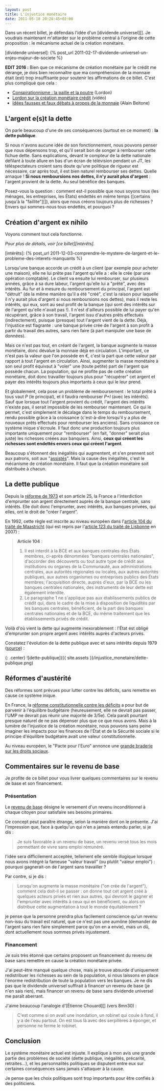 ```yaml
---
layout: post
title: L'injustice monétaire
date: 2011-05-10 20:28:45+02:00
---
```


Dans un récent billet, je défendais l'idée d'un [dividende universel][]. Je
voudrais maintenant m'attarder sur le problème central à l'origine de cette
proposition : le mécanisme actuel de la création monétaire.

[dividende universel]: {% post_url 2011-02-17-dividende-universel-un-enjeu-majeur-de-societe %}

**EDIT 2016 :** Bien que ce mécanisme de création monétaire par le crédit me
dérange, je dois bien reconnaître que ma compréhension de la monnaie était (est)
trop insuffisante pour soutenir les affirmations de ce billet. C'est plus
compliqué que cela :

 - [Conspirationnisme : la paille et la poutre](http://blog.mondediplo.net/2012-08-24-Conspirationnisme-la-paille-et-la-poutre) (Lordon)
 - [Lordon sur la création monétaire crédit](https://www.youtube.com/watch?v=E6-x5lJD8K4&t=1h16m21s) (vidéo)
 - [Idées fausses et faux débats à propos de la monnaie](https://www.scribd.com/doc/85967606/Alain-Beitone-Ide-es-fausses-et-faux-de-bats-a-propos-de-la-monnaie-Re-flexion-a-partir-de-la-loi-de-1973) (Alain Beitone)


## L'argent e(s)t la dette

On parle beaucoup d'une de ses conséquences (surtout en ce moment) : **la dette
publique**.

Si nous n'avons aucune idée de son fonctionnement, nous pouvons penser que nous
dépensons trop, et qu'il serait bon de songer à rembourser cette fichue dette.
Sans explications, devant le compteur de la dette nationale défilant à toute
allure en bas d'un écran de télévision pendant un JT, les téléspectateurs
croient sans doute qu'une politique de rigueur est nécessaire, car après tout,
il est bien naturel rembourser ses dettes. Quelle arnaque ! **Si nous
remboursions nos dettes, il n'y aurait plus d'argent** : l'argent provient de la
dette. Au seul bénéfice des banques.

Posez-vous la question : comment est-il possible que nous soyons tous (les
ménages, les entreprises, les États) endettés en même temps ([certains jusqu'à
la "faillite"][]), alors que nous créons toujours plus de richesses ? Envers qui
sommes-nous tous endettés, et pourquoi ?

[faillite]: http://www.20minutes.fr/article/708913/economie-pourquoi-grece-pourrait-faire-faillite


## Création d'argent ex nihilo

Voyons comment tout cela fonctionne.

_Pour plus de détails, voir [ce billet][intérêts]._

[intérêts]: {% post_url 2011-12-03-comprendre-le-mystere-de-largent-et-le-probleme-des-interets-manquants %}

Lorsqu'une banque accorde un crédit à un client (par exemple pour acheter une
maison), elle ne lui prête pas l'argent qu'elle a : elle le crée (par une
opération comptable). Le client va ensuite lui rembourser, sur plusieurs années,
grâce à sa dure labeur, l'argent qu'elle lui a "prêté", avec des intérêts. Au
fur et à mesure du remboursement du principal, l'argent est "détruit" (de la
même manière qu'il a été "créé", c'est la raison pour laquelle il n'y aurait
plus d'argent si nous remboursions nos dettes), mais il reste les intérêts, qui
eux, sont au seul profit de la banque (qui sont des intérêts sur de l'argent
qu'elle n'avait pas !). Il n'est d'ailleurs possible de lui payer qu'en
récupérant, grâce à son travail, l'argent issu d'autres prêts effectués
(indirectement), puisque (presque) tout l'argent vient de la dette. Déjà,
l'injustice est flagrante : une banque privée crée de l'argent à son profit à
partir du travail des autres, sans rien faire (à part manipuler une base de
données).

Mais ce n'est pas tout, en créant de l'argent, la banque augmente la masse
monétaire, donc dévalue la monnaie déjà en circulation. L'important, ce n'est
pas la valeur que l'on possède en €, c'est la part que cette valeur par rapport
à tout l'argent en circulation. Ainsi, augmenter la masse monétaire à son seul
profit équivaut à "voler" une (toute petite) part de l'argent que possède
chacun. La population, qui ne profite pas de cette création monétaire, doit donc
travailler toujours plus pour "récupérer" cet argent et payer des intérêts
toujours plus importants à ceux qui le leur prend.

Et globalement, cela pose un problème de remboursement : le total prêté à tous
vaut _P_ (le principal), et il faudra rembourser _P+I_ (avec les intérêts). Sauf
que lorsque tout l'argent provient du crédit, l'argent des intérêts n'existe
pas, il serait impossible de les rembourser maintenant. Ce qui le permet, c'est
simplement le décalage dans le temps du remboursement, rendu possible grâce à la
croissance (c'est-à-dire lorsqu'il y a plus de nouveaux prêts effectués pour
rembourser les anciens). Sans croissance ce système inique s'écroule. Il faut
donc une production toujours plus importante uniquement pour "rembourser" (en
fait, "donner" serait plus juste) les richesses créées aux banquiers. Ainsi,
**ceux qui créent les richesses sont endettés envers ceux qui créent l'argent**.

Beaucoup s'étonnent des inégalités qui augmentent, et s'en prennent soit aux
patrons, soit aux "[assistés][]". Mais la cause des inégalités, c'est le
mécanisme de création monétaire. Il faut que la création monétaire soit
distribuée à chacun.

[assistés]: http://lexpansion.lexpress.fr/economie/assistanat-wauquiez-est-il-credible_255196.html


## La dette publique

Depuis la [réforme de 1973][1973] et son article 25, la France a l'interdiction
d'emprunter son argent directement auprès de la banque centrale, sans intérêts.
Elle doit donc l'emprunter, avec intérêts, aux banques privées, qui elles, ont
le droit de "créer l'argent".

[1973]: http://fr.wikipedia.org/wiki/Loi_n%C2%B073-7_du_3_janvier_1973_sur_la_Banque_de_France

En 1992, cette règle est inscrite au niveau européen dans l'[article 104 du
traité de Maastricht][maastricht] (qui est repris par l'[article 123 du traité
de Lisbonne][lisbonne] en 2007) :

[maastricht]: http://eur-lex.europa.eu/fr/treaties/dat/11992M/htm/11992M.html
[lisbonne]: http://eur-lex.europa.eu/LexUriServ/LexUriServ.do?uri=OJ:C:2010:083:0047:0200:FR:PDF


> **Article 104** :
>
> 1. Il est interdit à la BCE et aux banques centrales des États membres,
> ci-après dénommées "banques centrales nationales", d'accorder des découverts
> ou tout autre type de crédit aux institutions ou organes de la Communauté, aux
> administrations centrales, aux autorités régionales ou locales, aux autres
> autorités publiques, aux autres organismes ou entreprises publics des États
> membres; l'acquisition directe, auprès d'eux, par la BCE ou les banques
> centrales nationales, des instruments de leur dette est également interdite.
> 2. Le paragraphe 1 ne s'applique pas aux établissements publics de crédit qui,
> dans le cadre de la mise à disposition de liquidités par les banques
> centrales, bénéficient, de la part des banques centrales nationales et de la
> BCE, du même traitement que les établissements privés de crédit.

Voilà d'où vient la dette qui augmente inexorablement : l'État est obligé
d'emprunter son propre argent avec intérêts auprès d'acteurs privés.

Constatez l'évolution de la dette publique avec et sans intérêts depuis 1979
([source][dette]) :

{: .center}
![dette-publique]({{ site.assets }}/injustice_monetaire/dette-publique.png)

[dette]: http://www.societal.org/docs/dette-publique.htm



## Réformes d'austérité

Des réformes sont prévues pour lutter contre les déficits, sans remettre en
cause ce système inique.

En France, la [réforme constitutionnelle contre les
déficits][reforme-constitutionnelle] a pour but de parvenir à l'équilibre
budgétaire (heureusement, elle ne devrait pas passer, l'UMP ne devrait pas
réunir une majorité de 3/5e). Cela paraît pourtant presque naturel de ne pas
dépenser plus que ce que nous avons. Mais à la lumière de l'injustice de la
création monétaire, nous pouvons sans peine imaginer les impacts pour les
finances de l'État et de la Sécurité sociale si le principe d'équilibre
budgétaire avait une valeur constitutionnelle.

[reforme-constitutionnelle]: http://www.lepoint.fr/politique/reforme-constitutionnelle-contre-les-deficits-passe-d-armes-gouvernement-ps-03-05-2011-1326421_20.php

Au niveau européen, le "Pacte pour l'Euro" annonce une [grande braderie sur les
droits sociaux][braderie].

[braderie]: http://dessousdebruxelles.ellynn.fr/spip.php?article146


## Commentaires sur le revenu de base

Je profite de ce billet pour vous livrer quelques commentaires sur le revenu de
base et son financement.


### Présentation

Le [revenu de base][] désigne le versement d'un revenu inconditionnel à chaque
citoyen pour satisfaire ses besoins primaires.

[revenu de base]: http://fr.wikipedia.org/wiki/Allocation_universelle

Ce concept peut paraître étrange, selon la manière dont on le présente. J'ai
l'impression que, face à quelqu'un qui n'en a jamais entendu parler, si je dis :

> Je suis favorable à un revenu de base, un revenu versé tous les mois
> permettant de vivre sans emploi rémunéré.

l'idée sera difficilement acceptée, tellement elle semble illogique lorsque nous
avons intégré la fameuse "valeur travail" (ou plutôt "valeur emploi") : pourquoi
gagnerait-on de l'argent sans travailler ?

Par contre, si je dis :

> Lorsqu'on augmente la masse monétaire ("on crée de l'argent"), comment cela
> doit-il se passer : on donne tout cet argent créé à quelques acteurs privés et
> rien aux autres, qui devront le gagner et l'emprunter avec intérêts à ceux qui
> en bénéficient, ou alors on distribue cette augmentation à tout le monde
> équitablement ?

je pense que la personne prendra plus facilement conscience qu'un revenu
non-issu du travail est naturel, que ce n'est pas une aumône (demander de
l'argent sans rien faire simplement parce qu'on en a envie), mais un dû, dont
actuellement nous sommes privés injustement.


### Financement

Je suis très étonné que certains proposent un financement du revenu de base sans
remettre en cause la création monétaire privée.

J'ai peut-être manqué quelque chose, mais je trouve absurde d'uniquement
redistribuer les richesses au sein de la population, si nous laissons en place
l'énorme redistribution de toute la population vers les banques. Je ne dis pas
que le dividende universel suffirait à financer un revenu de base (je n'en sais
rien), mais financer un revenu de base sans dividende universel me paraît
aberrant.

J'aime beaucoup l'analogie d'[Étienne Chouard][] (vers 8mn30) :

[chouard]: http://assoculturelibre.wordpress.com/2011/05/04/etienne-chouard-les-enjeux-de-la-creation-monetaire/

> C'est comme si on avait une inondation, un robinet qui coule à fond, il y a de
> l'eau partout. On est tous là avec des serpillères à éponger, et personne ne
> ferme le robinet.


## Conclusion

Le système monétaire actuel est injuste. Il explique à mon avis une grande
partie des problèmes de société (dette publique, inégalités, précarité,
retraites…), et les personnalités politiques se disputent entre eux sur
certaines conséquences sans jamais s'attaquer à la cause.

Je pense que les choix politiques sont trop importants pour être confiés à des
politiciens.
